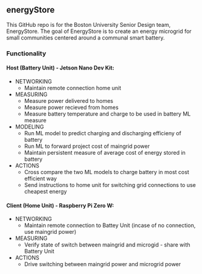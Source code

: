 ## energyStore 
This GitHub repo is for the Boston University Senior Design team, EnergyStore. 
The goal of EnergyStore is to create an energy microgrid for small communities centered around a communal smart battery.

### Functionality
#### Host (Battery Unit) - Jetson Nano Dev Kit:
* NETWORKING
    * Maintain remote connection home unit
* MEASURING
    * Measure power delivered to homes
    * Measure power recieved from homes
    * Measure battery temperature and charge to be used in battery ML measure
* MODELING
    * Run ML model to predict charging and discharging efficieny of battery
    * Run ML to forward project cost of maingrid power
    * Maintain persistent measure of average cost of energy stored in battery
* ACTIONS
    * Cross compare the two ML models to charge battery in most cost efficient way
    * Send instructions to home unit for switching grid connections to use cheapest energy

#### Client (Home Unit) - Raspberry Pi Zero W:
* NETWORKING
    * Maintain remote connection to Battey Unit (incase of no connection, use maingrid power)
* MEASURING
    * Verify state of switch between maingrid and microgid - share with Battery Unit
* ACTIONS
    * Drive switching between maingrid power and microgrid power 

